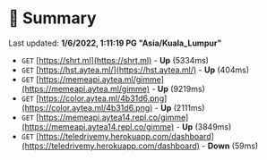# 📖 Summary
Last updated: **1/6/2022, 1:11:19 PG "Asia/Kuala_Lumpur"**

- `GET` [https://shrt.ml](https://shrt.ml) - **Up** (5334ms)
- `GET` [https://hst.aytea.ml/](https://hst.aytea.ml/) - **Up** (404ms)
- `GET` [https://memeapi.aytea.ml/gimme](https://memeapi.aytea.ml/gimme) - **Up** (9219ms)
- `GET` [https://color.aytea.ml/4b31d6.png](https://color.aytea.ml/4b31d6.png) - **Up** (2111ms)
- `GET` [https://memeapi.aytea14.repl.co/gimme](https://memeapi.aytea14.repl.co/gimme) - **Up** (3849ms)
- `GET` [https://teledrivemy.herokuapp.com/dashboard](https://teledrivemy.herokuapp.com/dashboard) - **Down** (59ms)
